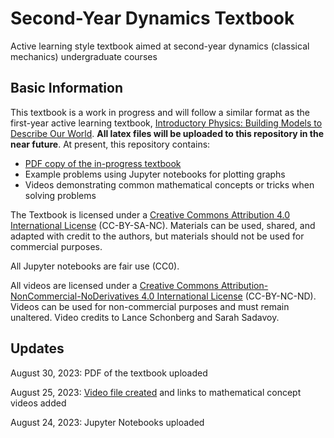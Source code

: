 # Second-Year Dynamics Textbook
Active learning style textbook aimed at second-year dynamics (classical mechanics) undergraduate courses

## Basic Information
This textbook is a work in progress and will follow a similar format as the first-year active learning textbook, [Introductory Physics: Building Models to Describe Our World](https://github.com/OSTP/PhysicsArtofModelling).  **All latex files will be uploaded to this repository in the near future**.  At present, this repository contains:
* [PDF copy of the in-progress textbook](https://github.com/OSTP/Dynamics_Textbook/blob/main/tex/phys206_f23_textbook.pdf)
* Example problems using Jupyter notebooks for plotting graphs
* Videos demonstrating common mathematical concepts or tricks when solving problems

The Textbook is licensed under a [Creative Commons Attribution 4.0 International License](https://creativecommons.org/licenses/by-nc-sa/4.0/) (CC-BY-SA-NC). Materials can be used, shared, and adapted with credit to the authors, but materials should not be used for commercial purposes.

All Jupyter notebooks are fair use (CC0).

All videos are licensed under a [Creative Commons Attribution-NonCommercial-NoDerivatives 4.0 International License](https://creativecommons.org/licenses/by-nc-nd/4.0/) (CC-BY-NC-ND). Videos can be used for non-commercial purposes and must remain unaltered.  Video credits to Lance Schonberg and Sarah Sadavoy.

## Updates
August 30, 2023: PDF of the textbook uploaded

August 25, 2023: [Video file created](https://github.com/OSTP/Dynamics_Textbook/blob/main/video_links.md) and links to mathematical concept videos added

August 24, 2023: Jupyter Notebooks uploaded
